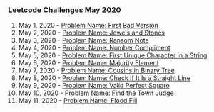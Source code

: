 ### Leetcode Challenges May 2020

1. May 1, 2020 - [Problem Name: First Bad Version](challenges/may_1_2020/)
2. May 2, 2020 - [Problem Name: Jewels and Stones](challenges/may_2_2020/)
3. May 3, 2020 - [Problem Name: Ransom Note](challenges/may_3_2020/)
4. May 4, 2020 - [Problem Name: Number Compliment](challenges/may_4_2020/)
5. May 5, 2020 - [Problem Name: First Unique Character in a String](challenges/may_5_2020/)
6. May 6, 2020 - [Problem Name: Majority Element](challenges/may_6_2020/)
7. May 7, 2020 - [Problem Name: Cousins in Binary Tree](challenges/may_7_2020/)
8. May 8, 2020 - [Problem Name: Check If It Is a Straight Line](challenges/may_8_2020/)
9. May 9, 2020 - [Problem Name: Valid Perfect Square](challenges/may_9_2020/)
10. May 10, 2020 - [Problem Name: Find the Town Judge](challenges/may_10_2020/)
11. May 11, 2020 - [Problem Name: Flood Fill](challenges/may_11_2020/)